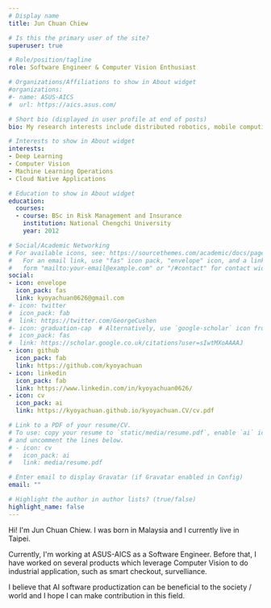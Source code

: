 ```yaml
---
# Display name
title: Jun Chuan Chiew

# Is this the primary user of the site?
superuser: true

# Role/position/tagline
role: Software Engineer & Computer Vision Enthusiast

# Organizations/Affiliations to show in About widget
#organizations:
#- name: ASUS-AICS
#  url: https://aics.asus.com/

# Short bio (displayed in user profile at end of posts)
bio: My research interests include distributed robotics, mobile computing and programmable matter.

# Interests to show in About widget
interests:
- Deep Learning
- Computer Vision
- Machine Learning Operations
- Cloud Native Applications

# Education to show in About widget
education:
  courses:
  - course: BSc in Risk Management and Insurance
    institution: National Chengchi University
    year: 2012

# Social/Academic Networking
# For available icons, see: https://sourcethemes.com/academic/docs/page-builder/#icons
#   For an email link, use "fas" icon pack, "envelope" icon, and a link in the
#   form "mailto:your-email@example.com" or "/#contact" for contact widget.
social:
- icon: envelope
  icon_pack: fas
  link: kyoyachuan0626@gmail.com
#- icon: twitter
#  icon_pack: fab
#  link: https://twitter.com/GeorgeCushen
#- icon: graduation-cap  # Alternatively, use `google-scholar` icon from `ai` icon pack
#  icon_pack: fas
#  link: https://scholar.google.co.uk/citations?user=sIwtMXoAAAAJ
- icon: github
  icon_pack: fab
  link: https://github.com/kyoyachuan
- icon: linkedin
  icon_pack: fab
  link: https://www.linkedin.com/in/kyoyachuan0626/
- icon: cv
  icon_pack: ai
  link: https://kyoyachuan.github.io/kyoyachuan.CV/cv.pdf

# Link to a PDF of your resume/CV.
# To use: copy your resume to `static/media/resume.pdf`, enable `ai` icons in `params.toml`, 
# and uncomment the lines below.
# - icon: cv
#   icon_pack: ai
#   link: media/resume.pdf

# Enter email to display Gravatar (if Gravatar enabled in Config)
email: ""

# Highlight the author in author lists? (true/false)
highlight_name: false
---
```


Hi! I'm Jun Chuan Chiew. I was born in Malaysia and I currently live in Taipei.

Currently, I'm working at ASUS-AICS as a Software Engineer. Before that, I have worked on several products which leverage Computer Vision  to do industrial application, such as smart checkout, survelliance. 

I believe that AI software productization can be beneficial to the society / world  and I hope I can make contribution in this field.
